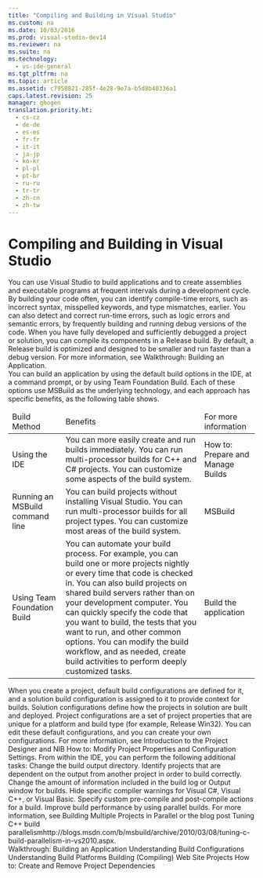 ```yaml
---
title: "Compiling and Building in Visual Studio"
ms.custom: na
ms.date: 10/03/2016
ms.prod: visual-studio-dev14
ms.reviewer: na
ms.suite: na
ms.technology: 
  - vs-ide-general
ms.tgt_pltfrm: na
ms.topic: article
ms.assetid: c7958821-285f-4e28-9e7a-b5d8b40336a1
caps.latest.revision: 25
manager: ghogen
translation.priority.ht: 
  - cs-cz
  - de-de
  - es-es
  - fr-fr
  - it-it
  - ja-jp
  - ko-kr
  - pl-pl
  - pt-br
  - ru-ru
  - tr-tr
  - zh-cn
  - zh-tw
---
```

# Compiling and Building in Visual Studio
<?xml version="1.0" encoding="utf-8"?>
<developerConceptualDocument xmlns="http://ddue.schemas.microsoft.com/authoring/2003/5" xmlns:xlink="http://www.w3.org/1999/xlink" xmlns:xsi="http://www.w3.org/2001/XMLSchema-instance" xsi:schemaLocation="http://ddue.schemas.microsoft.com/authoring/2003/5 http://clixdevr3.blob.core.windows.net/ddueschema/developer.xsd">
  <introduction>
    <para>You can use Visual Studio to build applications and to create assemblies and executable programs at frequent intervals during a development cycle. By building your code often, you can identify compile-time errors, such as incorrect syntax, misspelled keywords, and type mismatches, earlier. You can also detect and correct run-time errors, such as logic errors and semantic errors, by frequently building and running debug versions of the code.</para>
    <para>When you have fully developed and sufficiently debugged a project or solution, you can compile its components in a Release build. By default, a Release build is optimized and designed to be smaller and run faster than a debug version. For more information, see <link xlink:href="4842955d-8959-4e4e-98b8-2358360179b3">Walkthrough: Building an Application</link>.</para>
  </introduction>
  <section>
    <title>Choosing a Build Method</title>
    <content>
      <para />
      <para>You can build an application by using the default build options in the IDE, at a command prompt, or by using Team Foundation Build. Each of these options use MSBuild as the underlying technology, and each approach has specific benefits, as the following table shows.</para>
      <table xmlns:caps="http://schemas.microsoft.com/build/caps/2013/11">
        <thead>
          <tr>
            <TD>
              <para>Build Method</para>
            </TD>
            <TD>
              <para>Benefits</para>
            </TD>
            <TD>
              <para>For more information</para>
            </TD>
          </tr>
        </thead>
        <tbody>
          <tr>
            <TD>
              <para>Using the IDE</para>
            </TD>
            <TD>
              <list class="bullet">
                <listItem>
                  <para>You can more easily create and run builds immediately.</para>
                </listItem>
                <listItem>
                  <para>You can run multi-processor builds for C++ and C# projects.</para>
                </listItem>
                <listItem>
                  <para>You can customize some aspects of the build system.</para>
                </listItem>
              </list>
            </TD>
            <TD>
              <para>
                <link xlink:href="710891fd-379e-42c2-a84b-44a7af694ca0">How to: Prepare and Manage Builds</link>
              </para>
            </TD>
          </tr>
          <tr>
            <TD>
              <para>Running an MSBuild command line</para>
            </TD>
            <TD>
              <list class="bullet">
                <listItem>
                  <para>You can build projects without installing Visual Studio.</para>
                </listItem>
                <listItem>
                  <para>You can run multi-processor builds for all project types.</para>
                </listItem>
                <listItem>
                  <para>You can customize most areas of the build system.</para>
                </listItem>
              </list>
              <para />
            </TD>
            <TD>
              <para>
                <link xlink:href="e39f13f7-1e1d-4435-95ca-0c222bca071c">MSBuild</link>
              </para>
            </TD>
          </tr>
          <tr>
            <TD>
              <para>Using Team Foundation Build</para>
            </TD>
            <TD>
              <list class="bullet">
                <listItem>
                  <para>You can automate your build process. For example, you can build one or more projects nightly or every time that code is checked in. You can also build projects on shared build servers rather than on your development computer. </para>
                </listItem>
                <listItem>
                  <para>You can quickly specify the code that you want to build, the tests that you want to run, and other common options.</para>
                </listItem>
                <listItem>
                  <para>You can modify the build workflow, and as needed, create build activities to perform deeply customized tasks.</para>
                </listItem>
              </list>
            </TD>
            <TD>
              <para>
                <legacyLink xlink:href="a971b0f9-7c28-479d-a37b-8fd7e27ef692">Build the application</legacyLink>
              </para>
            </TD>
          </tr>
        </tbody>
      </table>
    </content>
  </section>
  <section>
    <title>Building from the IDE</title>
    <content>
      <para>When you create a project, default build configurations are defined for it, and a solution build configuration is assigned to it to provide context for builds. Solution configurations define how the projects in solution are built and deployed. Project configurations are a set of project properties that are unique for a platform and build type (for example, Release Win32). You can edit these default configurations, and you can create your own configurations. For more information, see <legacyLink xlink:href="898dd854-c98d-430c-ba1b-a913ce3c73d7">Introduction to the Project Designer</legacyLink> and <legacyLink xlink:href="e7184bc5-2f2b-4b4f-aa9a-3ecfcbc48b67">NIB How to: Modify Project Properties and Configuration Settings</legacyLink>.</para>
      <para>From within the IDE, you can perform the following additional tasks:</para>
      <list class="bullet">
        <listItem>
          <para>
            <legacyLink xlink:href="a8333c89-afb2-4b1d-b2e2-9146da852402">Change the build output directory</legacyLink>.</para>
        </listItem>
        <listItem>
          <para>
            <legacyLink xlink:href="e2a0a8ff-dae7-40a8-b774-b88aa5235183">Identify projects that are dependent on the output from another project in order to build correctly</legacyLink>.</para>
        </listItem>
        <listItem>
          <para>
            <legacyLink xlink:href="75d38b76-26d6-4f43-bbe7-cbacd7cc81e7">Change the amount of information included in the build log or Output window for builds</legacyLink>.</para>
        </listItem>
        <listItem>
          <para>
            <legacyLink xlink:href="31827b17-f933-413d-b28a-b19f903b64ca">Hide specific compiler warnings for Visual C#, Visual C++, or Visual Basic</legacyLink>.</para>
        </listItem>
        <listItem>
          <para>
            <legacyLink xlink:href="69e935a5-e208-4bcd-865c-3e5f9b047ca8">Specify custom pre-compile and post-compile actions for a build</legacyLink>.</para>
        </listItem>
        <listItem>
          <para>Improve build performance by using parallel builds. For more information, see <link xlink:href="c8c9aadc-33ad-4aa1-b07d-b879e9eabda0">Building Multiple Projects in Parallel</link> or the blog post <externalLink><linkText>Tuning C++ build parallelism</linkText><linkUri>http://blogs.msdn.com/b/msbuild/archive/2010/03/08/tuning-c-build-parallelism-in-vs2010.aspx</linkUri></externalLink>.</para>
        </listItem>
      </list>
    </content>
  </section>
  <relatedTopics>
    <link xlink:href="4842955d-8959-4e4e-98b8-2358360179b3">Walkthrough: Building an Application</link>
<link xlink:href="934c727d-3a22-429c-bd13-3552cecf2e24">Understanding Build Configurations</link>
<link xlink:href="c1e5da1b-cda1-4545-b46c-0440fba27485">Understanding Build Platforms</link>
<link xlink:href="a9cbb88c-8fff-4c67-848b-98fbfd823193">Building (Compiling) Web Site Projects</link>
<link xlink:href="e2a0a8ff-dae7-40a8-b774-b88aa5235183">How to: Create and Remove Project Dependencies</link></relatedTopics>
</developerConceptualDocument>